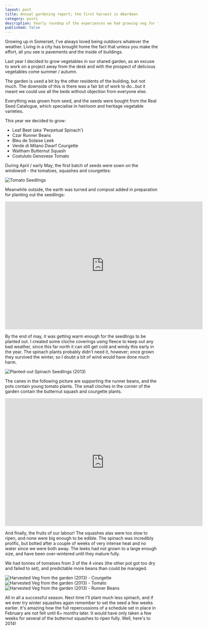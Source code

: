 ```yaml
---
layout: post
title: Annual gardening report; the first harvest in Aberdeen
category: posts
description: Yearly roundup of the experiences we had growing veg for the first time in Aberdeen.
published: false
---
```


Growing up in Somerset, I've always loved being outdoors whatever the weather.
Living in a city has brought home the fact that unless you make the effort, all
you see is pavements and the inside of buildings.

Last year I decided to grow vegetables in our shared garden, as an excuse to
work on a project away from the desk and with the prospect of delicious
vegetables come summer / autumn.

The garden is used a bit by the other residents of the building, but not much.
The downside of this is there was a fair bit of work to do...but it meant we
could use all the beds without objection from everyone else.

Everything was grown from seed, and the seeds were bought from the Real Seed
Catalogue, which specialise in heirloom and heritage vegetable varieties.

This year we decided to grow:

* Leaf Beet (aka 'Perpetual Spinach')
* Czar Runner Beans
* Bleu de Solaise Leek
* Verde di Milano Dwarf Courgette
* Waltham Butternut Squash
* Costuluto Genovese Tomato

During April / early May, the first batch of seeds were sown on the windowsill -
the tomatoes, squashes and courgettes:

![Tomato Seedlings](/images/garden_2013_seedlings.jpg)

Meanwhile outside, the earth was turned and compost added in preparation for
planting out the seedlings:

<iframe width="650" height="420" frameborder="0" scrolling="no" marginheight="0" marginwidth="0" src="https://maps.google.com/maps?layer=c&amp;panoid=c04ZSkU_J5MAAAAGOzhN4Q&amp;ie=UTF8&amp;source=embed&amp;output=svembed&amp;cbp=13%2C46.70541695422901%2C%2C0%2C25.095891444235946"></iframe><div><small><a href="https://www.google.com/maps/views/" style="color:#0000FF; text-align:left"></a></small></div>

By the end of may, it was getting warm enough for the seedlings to be planted
out.  I created some cloche coverings using fleece to keep out any bad weather,
since this far north it can still get cold and windy this early in the year.
The spinach plants probably didn't need it, however; once grown they survived
the winter, so I doubt a bit of wind would have done much harm.

![Planted-out Spinach Seedlings (2013)](/images/spinach_seedlings_planted_out_2013.jpg)

The canes in the following picture are supporting the runner beans, and the pots contain
young tomato plants. The small cloches in the corner of the garden contain the
butternut squash and courgette plants.

<iframe width="650" height="420" frameborder="0" scrolling="no" marginheight="0" marginwidth="0" src="https://maps.google.com/maps?layer=c&amp;panoid=UjBTXWcEKqIAAAAGO0hoiQ&amp;ie=UTF8&amp;source=embed&amp;output=svembed&amp;cbp=13%2C106.15249514035395%2C%2C0%2C20.521223510672257"></iframe><div><small><a href="https://www.google.com/maps/views/" style="color:#0000FF; text-align:left"></a></small></div>

And finally, the fruits of our labour! The squashes alas were too slow to
ripen, and none were big enough to be edible. The spinach was incredibly
prolific, but bolted after a couple of weeks of very intense heat and no water
since we were both away. The leeks had not grown to a large enough size, and
have been over-wintered until they mature fully.

We had tonnes of tomatoes from 3 of the 4 vines (the other pot got too dry and
failed to set), and predictable more beans than could be managed.

![Harvested Veg from the garden (2013) - Courgette](/images/garden_2013_produce_5.jpg)
![Harvested Veg from the garden (2013) - Tomato](/images/garden_2013_produce_3.jpg)
![Harvested Veg from the garden (2013) - Runner Beans](/images/garden_2013_produce_4.jpg)

All in all a successful season.  Next time I'll plant much less spinach, and if
we ever try winter squashes again remember to set the seed a few weeks earlier.
It's amazing how the full repercussions of a schedule set in place in February
are not felt until 6+ months later. It would have only taken a few weeks for
several of the butternut squashes to ripen fully. Well, here's to 2014!
